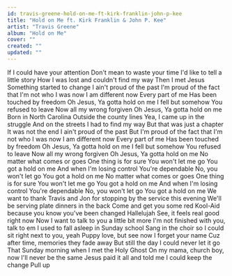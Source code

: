 ```yaml
---
id: travis-greene-hold-on-me-ft-kirk-franklin-john-p-kee
title: "Hold on Me ft. Kirk Franklin & John P. Kee"
artist: "Travis Greene"
album: "Hold on Me"
cover: ""
created: ""
updated: ""
---
```


If I could have your attention
Don't mean to waste your time
I'd like to tell a little story
How I was lost and couldn't find my way
Then I met Jesus
Something started to change
I ain't proud of the past
I'm proud of the fact that I'm not who I was now
I am different now
Every part of me
Has been touched by freedom
Oh Jesus, Ya gotta hold on me
I fell but somehow
You refused to leave
Now all my wrong forgiven
Oh Jesus, Ya gotta hold on me
Born in North Carolina
Outside the county lines
Yea, I came up in the struggle
And on the streets I had to find my way
But that was just a chapter
It was not the end
I ain't proud of the past
But I'm proud of the fact that I'm not who I was now
I am different now
Every part of me
Has been touched by freedom
Oh Jesus, Ya gotta hold on me
I fell but somehow
You refused to leave
Now all my wrong forgiven
Oh Jesus, Ya gotta hold on me
No matter what comes or goes
One thing is for sure
You won't let me go
You got a hold on me
And when I'm losing control
You're dependable
No, you won't let go
You got a hold on me
No matter what comes or goes
One thing is for sure
You won't let me go
You got a hold on me
And when I'm losing control
You're dependable
No, you won't let go
You got a hold on me
We want to thank Travis and Jon for stopping by the service this evening
We'll be serving plate dinners in the back
Come and get you some red Kool-Aid because you know you've been changed
Hallelujah
See, it feels real good right now
Now I want to talk to you a little bit more
I'm not finished with you, talk to em
I used to fall asleep in Sunday school
Sang in the choir so I could sit right next to you, yeah
Puppy love, but see now I forget your name
Cuz after time, memories they fade away
But still the day I could never let it go
That Sunday morning when I met the Holy Ghost
On my mama, church boy, now I'll never be the same
Jesus paid it all and told me I could keep the change
Pull up